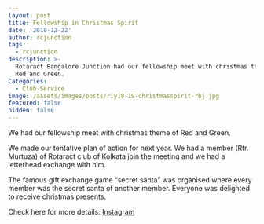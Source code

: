 ```yaml
---
layout: post
title: Fellowship in Christmas Spirit
date: '2018-12-22'
author: rcjunction
tags:
  - rcjunction
description: >-
  Rotaract Bangalore Junction had our fellowship meet with christmas theme of
  Red and Green.
Categories:
  - Club-Service
image: /assets/images/posts/riy18-19-christmasspirit-rbj.jpg
featured: false
hidden: false
---
```

We had our fellowship meet with christmas theme of Red and Green.



We made our tentative plan of action for next year. We had a member (Rtr. Murtuza) of Rotaract club of Kolkata join the meeting and we had a letterhead exchange with him.



The famous gift exchange game “secret santa” was organised where every member was the secret santa of another member. Everyone was delighted to receive christmas presents.

Check here for more details: <a rel="noopener noreferrer" target="_blank" href="https://www.instagram.com/p/BruTLHCA8pq/?igshid=oy2l3oqekb4b">Instagram</a>
